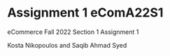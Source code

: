 # Assignment 1 eComA22S1

eCommerce Fall 2022 Section 1 Assignment 1

Kosta Nikopoulos and Saqib Ahmad Syed
